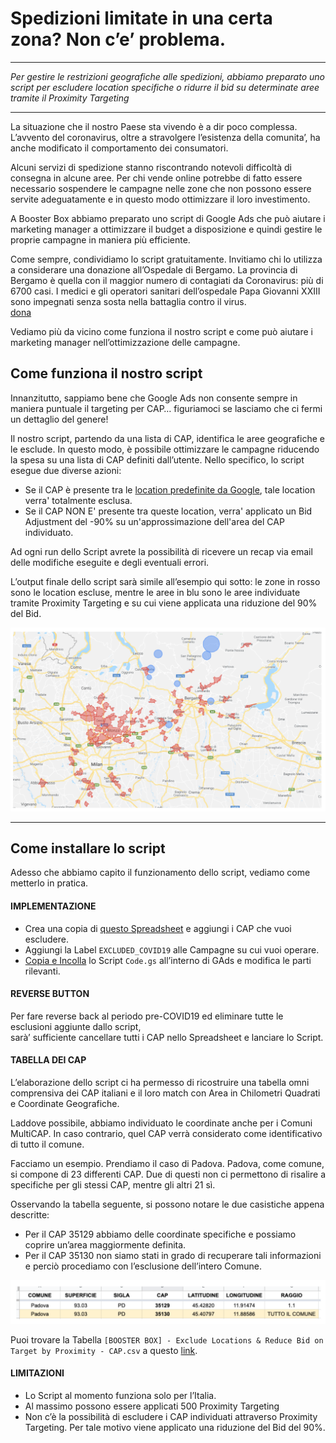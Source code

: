 # Spedizioni limitate in una certa zona? Non c’e’ problema.

---

*Per gestire le restrizioni geografiche alle spedizioni, abbiamo preparato uno script per
escludere location specifiche o ridurre il bid su determinate aree tramite il Proximity Targeting*

---

La situazione che il nostro Paese sta vivendo è a dir poco complessa. L’avvento del coronavirus, 
oltre a stravolgere l’esistenza della comunita’, ha anche modificato il comportamento dei consumatori.

Alcuni servizi di spedizione stanno riscontrando notevoli difficoltà di consegna in alcune aree. 
Per chi vende online potrebbe di fatto essere necessario sospendere le campagne nelle zone che 
non possono essere servite adeguatamente e in questo modo ottimizzare il loro investimento.

A Booster Box abbiamo preparato uno script di Google Ads che può aiutare i marketing manager a 
ottimizzare il budget a disposizione e quindi gestire le proprie campagne in maniera più efficiente.

Come sempre, condividiamo lo script gratuitamente. Invitiamo chi lo utilizza a considerare una donazione 
all’Ospedale di Bergamo. La  provincia di Bergamo è quella con il maggior numero di contagiati da 
Coronavirus: più di 6700 casi. I medici e gli operatori sanitari dell’ospedale Papa Giovanni XXIII sono 
impegnati senza sosta nella battaglia contro il virus.
</br> [dona](https://www.gofundme.com/f/emergenza-covid-cesvi-per-bergamo)

Vediamo più da vicino come funziona il nostro script e come può aiutare i marketing manager nell’ottimizzazione delle campagne.

## Come funziona il nostro script
Innanzitutto, sappiamo bene che Google Ads non consente sempre in  maniera puntuale il targeting per CAP… figuriamoci 
se lasciamo che ci fermi un dettaglio del genere!

Il nostro script, partendo da una lista di CAP, identifica le aree geografiche e le esclude. In questo modo, è possibile ottimizzare 
le campagne riducendo la spesa su una lista di CAP definiti dall’utente. Nello specifico, lo script esegue due diverse azioni:
* Se il CAP è presente tra le 
[location predefinite da Google](http://developers.google.com/adwords/api/docs/appendix/geo/geotargets-2020-03-03.csv), 
tale location verra' totalmente esclusa.
* Se il CAP NON E' presente tra queste location, verra' applicato un Bid Adjustment del -90% su 
un'approssimazione dell'area del CAP individuato.

Ad ogni run dello Script avrete la possibilità di ricevere un recap via email delle modifiche eseguite e degli eventuali errori.

L’output finale dello script sarà simile all’esempio qui sotto: le zone in rosso sono le location escluse, mentre le aree in blu 
sono le aree individuate tramite Proximity Targeting e su cui viene applicata una riduzione del 90% del Bid.

![Mappa](/images/maps.png "Mappa")

---

## Come installare lo script
Adesso che abbiamo capito il funzionamento dello script, vediamo come metterlo in pratica.
#### IMPLEMENTAZIONE
* Crea una copia di [questo Spreadsheet](https://docs.google.com/spreadsheets/d/1V9zOcI_lhnYjX4JFlo14UtS32Q_vrQBw8yFU0YzsDog/copy) 
e aggiungi i CAP che vuoi escludere.
* Aggiungi la Label `EXCLUDED_COVID19` alle Campagne su cui vuoi operare.
* [Copia e Incolla](https://github.com/boosterbox/CAP-Automated-Exlcusion/blob/master/Code.gs) 
  lo Script `Code.gs` all’interno di GAds e modifica le parti rilevanti.

#### REVERSE BUTTON
Per fare reverse back al periodo pre-COVID19 ed eliminare tutte le esclusioni aggiunte dallo script,  
sarà’ sufficiente cancellare tutti i CAP nello Spreadsheet e lanciare lo Script.

#### TABELLA DEI CAP
L’elaborazione dello script ci ha permesso di ricostruire una tabella omni comprensiva dei CAP italiani 
e il loro match con Area in Chilometri Quadrati e Coordinate Geografiche.

Laddove possibile, abbiamo individuato le coordinate anche per i Comuni MultiCAP. In caso contrario, 
quel CAP verrà considerato come identificativo di tutto il comune.

Facciamo un esempio. Prendiamo il caso di Padova. Padova, come comune, si compone di 23 differenti CAP. 
Due di questi non ci permettono di risalire a specifiche per gli stessi CAP, mentre gli altri 21 sì.

Osservando la tabella seguente, si possono notare le due casistiche appena descritte:
* Per il CAP 35129 abbiamo delle coordinate specifiche e possiamo coprire un’area maggiormente definita.
* Per il CAP 35130 non siamo stati in grado di recuperare tali informazioni e perciò procediamo con l’esclusione dell’intero Comune.

![Tabella](/images/table.png "Tabella")

Puoi trovare la Tabella `[BOOSTER BOX] - Exclude Locations & Reduce Bid on Target by Proximity - CAP.csv` a questo [link](https://github.com/boosterbox/CAP-Automated-Exlcusion/blob/master/%5BBOOSTER%20BOX%5D%20-%20Exclude%20Locations%20%26%20Reduce%20Bid%20on%20Target%20by%20Proximity%20-%20CAP.csv).

#### LIMITAZIONI
* Lo Script al momento funziona solo per l’Italia.
* Al massimo possono essere applicati 500 Proximity Targeting
* Non c’è la possibilità di escludere i CAP individuati attraverso Proximity Targeting. 
Per tale motivo viene applicato una riduzione del Bid del 90%.
